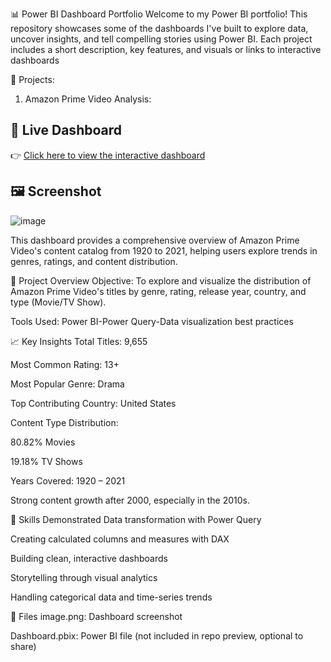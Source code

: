 📊 Power BI Dashboard Portfolio
Welcome to my Power BI portfolio! This repository showcases some of the dashboards I've built to explore data, uncover insights, and tell compelling stories using Power BI. Each project includes a short description, key features, and visuals or links to interactive dashboards 

🚀 Projects:

1. Amazon Prime Video Analysis:
 ## 🔗 Live Dashboard
👉 [Click here to view the interactive dashboard](https://app.powerbi.com/view?r=eyJrIjoiMjI3YjYyZGItZGIzZS00ZGNiLTg5M2QtYjUzZGU5YWFmN2Y5IiwidCI6IjRmZWE5MWY4LTM4Y2UtNDRiNS1iZTliLTMxMjY2MmY2N2MwNSIsImMiOjl9)
## 🖼️ Screenshot
![image](https://github.com/user-attachments/assets/851332c5-6b05-4cab-9567-62830a2f07b5)



This dashboard provides a comprehensive overview of Amazon Prime Video's content catalog from 1920 to 2021, helping users explore trends in genres, ratings, and content distribution.

📌 Project Overview
Objective:
To explore and visualize the distribution of Amazon Prime Video's titles by genre, rating, release year, country, and type (Movie/TV Show).

Tools Used: Power BI-Power Query-Data visualization best practices

📈 Key Insights
Total Titles: 9,655

Most Common Rating: 13+

Most Popular Genre: Drama

Top Contributing Country: United States

Content Type Distribution:

80.82% Movies

19.18% TV Shows

Years Covered: 1920 – 2021

Strong content growth after 2000, especially in the 2010s.

🧠 Skills Demonstrated
Data transformation with Power Query

Creating calculated columns and measures with DAX

Building clean, interactive dashboards

Storytelling through visual analytics

Handling categorical data and time-series trends

📂 Files
image.png: Dashboard screenshot

Dashboard.pbix: Power BI file (not included in repo preview, optional to share)
